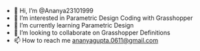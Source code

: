 - 👋 Hi, I’m @Ananya23101999
- 👀 I’m interested in Parametric Design Coding with Grasshopper 
- 🌱 I’m currently learning Parametric Design
- 💞️ I’m looking to collaborate on Grasshopper Definitions 
- 📫 How to reach me ananyagupta.0611@gmail.com

<!---
Ananya23101999/Ananya23101999 is a ✨ special ✨ repository because its `README.md` (this file) appears on your GitHub profile.
You can click the Preview link to take a look at your changes.
--->
